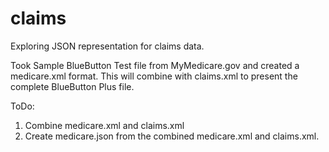 claims
======

Exploring JSON representation for claims data.

Took Sample BlueButton Test file from MyMedicare.gov and created a medicare.xml format.
This will combine with claims.xml to present the complete BlueButton Plus file.

ToDo:
1. Combine medicare.xml and claims.xml
2. Create medicare.json from the combined medicare.xml and claims.xml.

